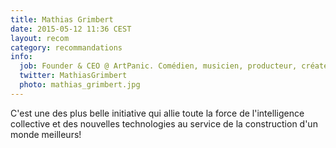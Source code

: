 ```yaml
---
title: Mathias Grimbert
date: 2015-05-12 11:36 CEST
layout: recom
category: recommandations
info:
  job: Founder & CEO @ ArtPanic. Comédien, musicien, producteur, créateur.
  twitter: MathiasGrimbert
  photo: mathias_grimbert.jpg
---
```


C'est une des plus belle initiative qui allie toute la force de l'intelligence collective et des nouvelles technologies au service de la construction d'un monde meilleurs!
